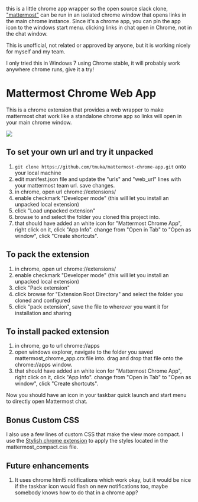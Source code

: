 this is a little chrome app wrapper so the open source slack clone, ["mattermost"](http://www.mattermost.com/) can be run in an isolated chrome window that opens links in the main chrome instance. Since it's a chrome app, you can pin the app icon to the windows start menu.  clicking links in chat open in Chrome, not in the chat window.

This is unofficial, not related or approved by anyone, but it is working nicely for myself and my team.  


I only tried this in Windows 7 using Chrome stable, it will probably work anywhere chrome runs, give it a try!

# Mattermost Chrome Web App
This is a chrome extension that provides a web wrapper to make mattermost chat work like a standalone chrome app so links will open in your main chrome window.

![](https://raw.githubusercontent.com/tmuka/mattermost-chrome-app/master/mattermost_chrome_app_screenshot.png)

## To set your own url and try it unpacked
1. `git clone https://github.com/tmuka/mattermost-chrome-app.git` onto your local machine
1. edit manifest.json file and update the "urls" and "web_url" lines with your mattermost team url. save changes.
1. in chrome, open url chrome://extensions/
2. enable checkmark "Developer mode" (this will let you install an unpacked local extension)
3. click "Load unpacked extension"
4. browse to and select the folder you cloned this project into.
5. that should have added an white icon for "Mattermost Chrome App", right click on it, click "App Info". change from "Open in Tab" to "Open as window", click "Create shortcuts".

## To pack the extension
1. in chrome, open url chrome://extensions/
2. enable checkmark "Developer mode" (this will let you install an unpacked local extension)
3. click "Pack extension"
4. click browse for "Extension Root Directory" and select the folder you cloned and configured
5. click "pack extension", save the file to wherever you want it for installation and sharing

## To install packed extension
1. in chrome, go to url chrome://apps
2. open windows explorer, navigate to the folder you saved mattermost_chrome_app.crx file into. drag and drop that file onto the chrome://apps window.
3. that should have added an white icon for "Mattermost Chrome App", right click on it, click "App Info". change from "Open in Tab" to "Open as window", click "Create shortcuts".

Now you should have an icon in your taskbar quick launch and start menu to directly open Mattermost chat.

## Bonus Custom CSS
I also use a few lines of custom CSS that make the view more compact. I use the [Stylish chrome extension](https://chrome.google.com/webstore/detail/stylish/fjnbnpbmkenffdnngjfgmeleoegfcffe?utm_source=chrome-app-launcher-info-dialog) to apply the styles located in the mattermost_compact.css file.

## Future enhancements
1. It uses chrome html5 notifications which work okay, but it would be nice if the taskbar icon would flash on new notifications too, maybe somebody knows how to do that in a chrome app?
